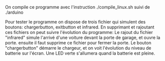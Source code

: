 On compile ce programme avec l'instruction ./compile_linux.sh suivi de ./arduino

Pour tester le programme on dispose de trois fichier qui simulent des boutons: chargerbutton, exitbutton et infrared.
En supprimant et rajoutant ces fichiers on peut suivre l'évolution du programme: Le rajout du fichier "infrared" simule l'arrivé d'une
voiture devant la porte de garage, et ouvre la porte. ensuite il faut supprime ce fichier pour fermer la porte.
Le bouton "chargerbutton" démarre le chargeur, et on voit l'évolution du niveau de batterie sur l'écran. Une LED verte s'allumera
quand la batterie est pleine.
